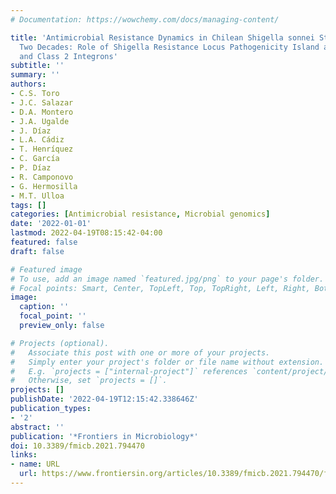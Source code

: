 ```yaml
---
# Documentation: https://wowchemy.com/docs/managing-content/

title: 'Antimicrobial Resistance Dynamics in Chilean Shigella sonnei Strains Within
  Two Decades: Role of Shigella Resistance Locus Pathogenicity Island and Class 1
  and Class 2 Integrons'
subtitle: ''
summary: ''
authors:
- C.S. Toro
- J.C. Salazar
- D.A. Montero
- J.A. Ugalde
- J. Díaz
- L.A. Cádiz
- T. Henríquez
- C. García
- P. Díaz
- R. Camponovo
- G. Hermosilla
- M.T. Ulloa
tags: []
categories: [Antimicrobial resistance, Microbial genomics]
date: '2022-01-01'
lastmod: 2022-04-19T08:15:42-04:00
featured: false
draft: false

# Featured image
# To use, add an image named `featured.jpg/png` to your page's folder.
# Focal points: Smart, Center, TopLeft, Top, TopRight, Left, Right, BottomLeft, Bottom, BottomRight.
image:
  caption: ''
  focal_point: ''
  preview_only: false

# Projects (optional).
#   Associate this post with one or more of your projects.
#   Simply enter your project's folder or file name without extension.
#   E.g. `projects = ["internal-project"]` references `content/project/deep-learning/index.md`.
#   Otherwise, set `projects = []`.
projects: []
publishDate: '2022-04-19T12:15:42.338646Z'
publication_types:
- '2'
abstract: ''
publication: '*Frontiers in Microbiology*'
doi: 10.3389/fmicb.2021.794470
links:
- name: URL
  url: https://www.frontiersin.org/articles/10.3389/fmicb.2021.794470/full
---
```

